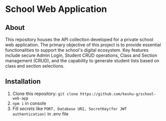 # School Web Application

## About

This repository houses the API collection developed for a private school web application. The primary objective of this project is to provide essential functionalities to support the school's digital ecosystem. Key features include secure Admin Login, Student CRUD operations, Class and Section management (CRUD), and the capability to generate student lists based on class and section selections.

## Installation

1. Clone this repository: `git clone https://github.com/keshu-g/school-web-app`
2. `npm i` in console
3. Fill *secrets* like `PORT, Database URI, SecretKey(for JWT authentication)` in .env file


